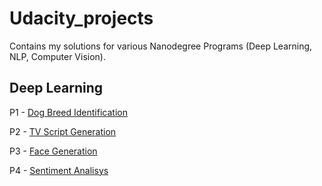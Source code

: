 # Udacity_projects
Contains my solutions for various Nanodegree Programs (Deep Learning, NLP, Computer Vision).

## Deep Learning
P1 - [Dog Breed Identification](https://github.com/Rociogomezbardon/nanodegree-deep-learning/tree/master/Project_2_Dog_Classification)

P2 - [TV Script Generation](https://github.com/Rociogomezbardon/nanodegree-deep-learning/tree/master/Project_3_TV_Script_Generation)

P3 - [Face Generation](https://github.com/Rociogomezbardon/nanodegree-deep-learning)

P4 - [Sentiment Analisys](https://github.com/Rociogomezbardon/nanodegree-deep-learning/blob/master/Project_5_Sagemaker_Deployment/SageMaker%20Project.ipynb)
